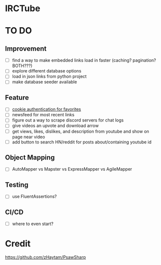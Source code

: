 ﻿# IRCTube

# TO DO

## Improvement
- [ ] find a way to make embedded links load in faster (caching? pagination? BOTH???)
- [ ] explore different database options
- [ ] load in json links from python project
- [ ] make database seeder available

## Feature
- [ ] [cookie authentication for favorites](https://docs.microsoft.com/en-us/aspnet/core/security/authentication/cookie?view=aspnetcore-5.0)
- [ ] newsfeed for most recent links
- [ ] figure out a way to scrape discord servers for chat logs
- [ ] give videos an upvote and download arrow
- [ ] get views, likes, dislikes, and description from youtube and show on page near video
- [ ] add button to search HN/reddit for posts about/containing youtube id

## Object Mapping
- [ ] AutoMapper vs Mapster vs ExpressMapper vs AgileMapper

## Testing
- [ ] use FluentAssertions?

## CI/CD
- [ ] where to even start?

# Credit
https://github.com/zHaytam/PsawSharp

